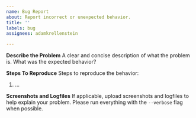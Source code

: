 ```yaml
---
name: Bug Report
about: Report incorrect or unexpected behavior.
title: ''
labels: bug
assignees: adamkrellenstein

---
```


**Describe the Problem**
A clear and concise description of what the problem is. What was the expected behavior?

**Steps To Reproduce**
Steps to reproduce the behavior:
1. ...

**Screenshots and Logfiles**
If applicable, upload screenshots and logfiles to help explain your problem. Please run everything with the `--verbose` flag when possible.
